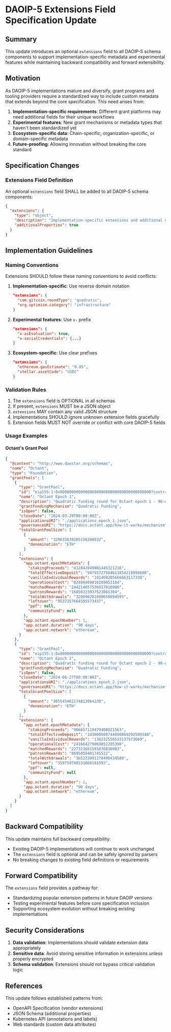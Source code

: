 # DAOIP-5 Extensions Field Specification Update

## Summary

This update introduces an optional `extensions` field to all DAOIP-5 schema components to support implementation-specific metadata and experimental features while maintaining backward compatibility and forward extensibility.

## Motivation

As DAOIP-5 implementations mature and diversify, grant programs and tooling providers require a standardized way to include custom metadata that extends beyond the core specification. This need arises from:

1. **Implementation-specific requirements**: Different grant platforms may need additional fields for their unique workflows
2. **Experimental features**: New grant mechanisms or metadata types that haven't been standardized yet
3. **Ecosystem-specific data**: Chain-specific, organization-specific, or domain-specific metadata
4. **Future-proofing**: Allowing innovation without breaking the core standard

## Specification Changes

### Extensions Field Definition

An optional `extensions` field SHALL be added to all DAOIP-5 schema components:

```json
{
  "extensions": {
    "type": "object",
    "description": "Implementation-specific extensions and additional metadata not covered by the core DAOIP-5 specification",
    "additionalProperties": true
  }
}
```

## Implementation Guidelines

### Naming Conventions

Extensions SHOULD follow these naming conventions to avoid conflicts:

1. **Implementation-specific**: Use reverse domain notation
   ```json
   "extensions": {
     "com.gitcoin.roundType": "quadratic",
     "org.optimism.category": "infrastructure"
   }
   ```

2. **Experimental features**: Use `x-` prefix
   ```json
   "extensions": {
     "x-aiEvaluation": true,
     "x-socialCredentials": {...}
   }
   ```

3. **Ecosystem-specific**: Use clear prefixes
   ```json
   "extensions": {
     "ethereum.gasEstimate": "0.05",
     "stellar.assetCode": "USDC"
   }
   ```

### Validation Rules

1. The `extensions` field is OPTIONAL in all schemas
2. If present, `extensions` MUST be a JSON object
3. `extensions` MAY contain any valid JSON structure
4. Implementations SHOULD ignore unknown extension fields gracefully
5. Extension fields MUST NOT override or conflict with core DAOIP-5 fields

### Usage Examples

#### Octant's Grant Pool

```json
{
  "@context": "http://www.daostar.org/schemas",
  "name": "Octant",
  "type": "Foundation",
  "grantPools": [
    {
      "type": "GrantPool",
      "id": "eip155:1:0x0000000000000000000000000000000000000000?contractId=1",
      "name": "Octant Epoch 1",
      "description": "Quadratic funding round for Octant epoch 1 - 90-day funding period supporting Ethereum public goods",
      "grantFundingMechanism": "Quadratic Funding",
      "isOpen": false,
      "closeDate": "2024-03-29T00:00:00Z",
      "applicationsURI": "./applications_epoch_1.json",
      "governanceURI": "https://docs.octant.app/how-it-works/mechanism",
      "totalGrantPoolSize": [
        {
          "amount": "329633639265156268032",
          "denomination": "ETH"
        }
      ],
      "extensions": {
        "app.octant.epochMetadata": {
          "stakingProceeds": "412042049081445321216",
          "totalEffectiveDeposit": "94755727584613854218098688",
          "vanillaIndividualRewards": "101469205666663117330",
          "operationalCost": "82408409816289053184",
          "matchedRewards": "244214657536017016006",
          "patronsRewards": "16050223937523865304",
          "totalWithdrawals": "320096281600650694595",
          "leftover": "9537357664505573437",
          "ppf": null,
          "communityFund": null
        },
        "app.octant.epochNumber": 1,
        "app.octant.duration": "90 days",
        "app.octant.network": "ethereum",
      }
    },
    {
      "type": "GrantPool",
      "id": "eip155:1:0x0000000000000000000000000000000000000000?contractId=2",
      "name": "Octant Epoch 2",
      "description": "Quadratic funding round for Octant epoch 2 - 90-day funding period supporting Ethereum public goods",
      "grantFundingMechanism": "Quadratic Funding",
      "isOpen": false,
      "closeDate": "2024-06-27T00:00:00Z",
      "applicationsURI": "./applications_epoch_2.json",
      "governanceURI": "https://docs.octant.app/how-it-works/mechanism",
      "totalGrantPoolSize": [
        {
          "amount": "365545462174813064230",
          "denomination": "ETH"
        }
      ],
      "extensions": {
        "app.octant.epochMetadata": {
          "stakingProceeds": "966657119479408821563",
          "totalEffectiveDeposit": "143000608744890669292589348",
          "vanillaIndividualRewards": "138232556533137973669",
          "operationalCost": "241664279869852205390",
          "matchedRewards": "227321601501076836083",
          "patronsRewards": "8695859401745522",
          "totalWithdrawals": "365233091278490434580",
          "leftover": "359759748331066181593",
          "ppf": null,
          "communityFund": null
        },
        "app.octant.epochNumber": 2,
        "app.octant.duration": "90 days",
        "app.octant.network": "ethereum",
      }
    }
  ]
}
```

## Backward Compatibility

This update maintains full backward compatibility:

- Existing DAOIP-5 implementations will continue to work unchanged
- The `extensions` field is optional and can be safely ignored by parsers
- No breaking changes to existing field definitions or requirements

## Forward Compatibility

The `extensions` field provides a pathway for:

- Standardizing popular extension patterns in future DAOIP versions
- Testing experimental features before core specification inclusion
- Supporting ecosystem evolution without breaking existing implementations

## Security Considerations

1. **Data validation**: Implementations should validate extension data appropriately
3. **Sensitive data**: Avoid storing sensitive information in extensions unless properly encrypted
4. **Schema validation**: Extensions should not bypass critical validation logic

## References

This update follows established patterns from:
- OpenAPI Specification (vendor extensions)
- JSON Schema (additional properties)
- Kubernetes API (annotations and labels)
- Web standards (custom data attributes)
